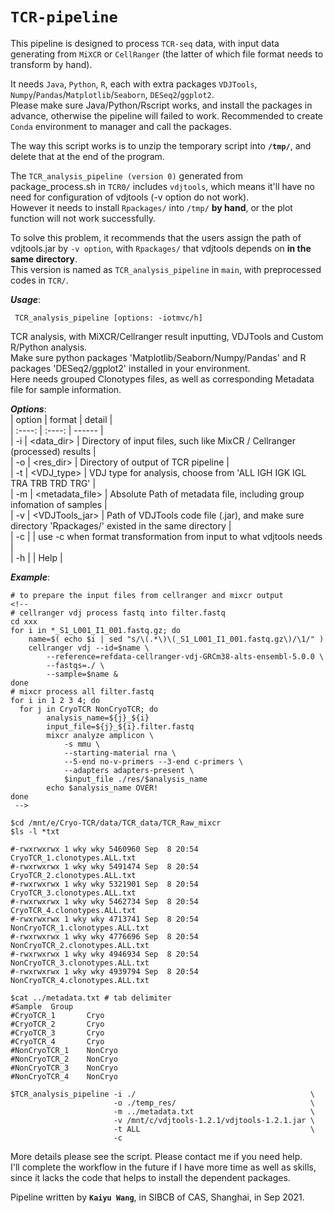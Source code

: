 # `TCR-pipeline`
This pipeline is designed to process `TCR-seq` data, with input data generating from `MiXCR` or `CellRanger` (the latter of which file format needs to transform by hand).
  
It needs `Java`, `Python`, `R`, each with extra packages `VDJTools`, `Numpy`/`Pandas`/`Matplotlib`/`Seaborn`, `DESeq2`/`ggplot2`.   
Please make sure Java/Python/Rscript works, and install the packages in advance, otherwise the pipeline will failed to work. Recommended to create `Conda` environment to manager and call the packages.
  
The way this script works is to unzip the temporary script into __`/tmp/`__, and delete that at the end of the program.  
  
The `TCR_analysis_pipeline (version 0)` generated from package_process.sh in `TCR0/` includes `vdjtools`, which means it'll have no need for configuration of vdjtools (-v option do not work).  
However it needs to install `Rpackages/` into `/tmp/` __by hand__, or the plot function will not work successfully.  
  
To solve this problem, it recommends that the users assign the path of vdjtools.jar by `-v option`, with `Rpackages/` that vdjtools depends on __in the same directory__.   
This version is named as `TCR_analysis_pipeline` in `main`, with preprocessed codes in `TCR/`.   
  
  
___Usage___:  
```Shell
 TCR_analysis_pipeline [options: -iotmvc/h]  
```
 
 TCR analysis, with MiXCR/Cellranger result inputting, VDJTools and Custom R/Python analysis.  
 Make sure python packages 'Matplotlib/Seaborn/Numpy/Pandas' and R packages 'DESeq2/ggplot2' installed in your environment.  
 Here needs grouped Clonotypes files, as well as corresponding Metadata file for sample information.  
  
___Options___:  
| option | format | detail |  
| :----: | :----: | ------ |  
| -i | <data_dir> | Directory of input files, such like MixCR / Cellranger (processed) results |  
| -o | <res_dir> | Directory of output of TCR pipeline |  
| -t | <VDJ_type> | VDJ type for analysis, choose from 'ALL IGH IGK IGL TRA TRB TRD TRG' |  
| -m | <metadata_file> | Absolute Path of metadata file, including group infomation of samples |  
| -v | <VDJTools_jar> | Path of VDJTools code file (.jar), and make sure directory 'Rpackages/' existed in the same directory |  
| -c |  | use -c when format transformation from input to what vdjtools needs |  
| -h |  | Help |  
  
___Example___:  
```Shell
# to prepare the input files from cellranger and mixcr output
<!-- 
# cellranger vdj process fastq into filter.fastq
cd xxx
for i in *_S1_L001_I1_001.fastq.gz; do
	name=$( echo $i | sed "s/\(.*\)\(_S1_L001_I1_001.fastq.gz\)/\1/" )
	cellranger vdj --id=$name \
		--reference=refdata-cellranger-vdj-GRCm38-alts-ensembl-5.0.0 \
		--fastqs=./ \
		--sample=$name &
done
# mixcr process all filter.fastq
for i in 1 2 3 4; do
  for j in CryoTCR NonCryoTCR; do
        analysis_name=${j}_${i}
        input_file=${j}_${i}.filter.fastq
        mixcr analyze amplicon \
            -s mmu \
            --starting-material rna \
            --5-end no-v-primers --3-end c-primers \
            --adapters adapters-present \
            $input_file ./res/$analysis_name
        echo $analysis_name OVER!
done
 -->
 
$cd /mnt/e/Cryo-TCR/data/TCR_data/TCR_Raw_mixcr  
$ls -l *txt  
   
#-rwxrwxrwx 1 wky wky 5460960 Sep  8 20:54 CryoTCR_1.clonotypes.ALL.txt  
#-rwxrwxrwx 1 wky wky 5491474 Sep  8 20:54 CryoTCR_2.clonotypes.ALL.txt  
#-rwxrwxrwx 1 wky wky 5321901 Sep  8 20:54 CryoTCR_3.clonotypes.ALL.txt  
#-rwxrwxrwx 1 wky wky 5462734 Sep  8 20:54 CryoTCR_4.clonotypes.ALL.txt  
#-rwxrwxrwx 1 wky wky 4713741 Sep  8 20:54 NonCryoTCR_1.clonotypes.ALL.txt  
#-rwxrwxrwx 1 wky wky 4776696 Sep  8 20:54 NonCryoTCR_2.clonotypes.ALL.txt  
#-rwxrwxrwx 1 wky wky 4946934 Sep  8 20:54 NonCryoTCR_3.clonotypes.ALL.txt  
#-rwxrwxrwx 1 wky wky 4939794 Sep  8 20:54 NonCryoTCR_4.clonotypes.ALL.txt  
  
$cat ../metadata.txt # tab delimiter  
#Sample  Group  
#CryoTCR_1       Cryo  
#CryoTCR_2       Cryo  
#CryoTCR_3       Cryo  
#CryoTCR_4       Cryo  
#NonCryoTCR_1    NonCryo  
#NonCryoTCR_2    NonCryo  
#NonCryoTCR_3    NonCryo  
#NonCryoTCR_4    NonCryo  
  
$TCR_analysis_pipeline -i ./                                       \
                       -o ./temp_res/                              \
                       -m ../metadata.txt                          \
                       -v /mnt/c/vdjtools-1.2.1/vdjtools-1.2.1.jar \
                       -t ALL                                      \
                       -c  
```
  
More details please see the script. Please contact me if you need help.   
I'll complete the workflow in the future if I have more time as well as skills, since it lacks the code that helps to install the dependent packages.
  
Pipeline written by __`Kaiyu Wang`__, in SIBCB of CAS, Shanghai, in Sep 2021.  
